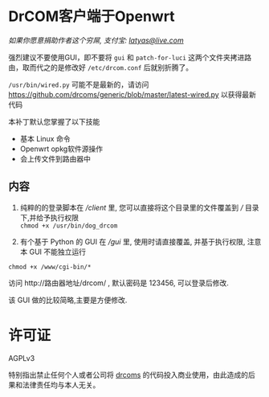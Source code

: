 DrCOM客户端于Openwrt
=======

*如果你愿意捐助作者这个穷屌, 支付宝: latyas@live.com*

强烈建议不要使用GUI，即不要将 `gui` 和 `patch-for-luci` 这两个文件夹拷进路由，取而代之的是修改好 `/etc/drcom.conf` 后就别折腾了。

`/usr/bin/wired.py` 可能不是最新的，请访问<https://github.com/drcoms/generic/blob/master/latest-wired.py> 以获得最新代码


本补丁默认您掌握了以下技能

* 基本 Linux 命令
* Openwrt opkg软件源操作
* 会上传文件到路由器中

内容
-------------

1. 纯粹的的登录脚本在 */client* 里, 您可以直接将这个目录里的文件覆盖到 */* 目录下,并给予执行权限 <br>
`chmod +x /usr/bin/dog_drcom`

2. 有个基于 Python 的 GUI 在 */gui* 里, 使用时请直接覆盖, 并基于执行权限, 注意本 GUI 不能独立运行<br>

```shell
chmod +x /www/cgi-bin/*
```

访问 http://路由器地址/drcom/ , 默认密码是 123456, 可以登录后修改.

该 GUI 做的比较简略,主要是方便修改.

# 许可证

AGPLv3

特别指出禁止任何个人或者公司将 [drcoms](http://github.com/drcoms/) 的代码投入商业使用，由此造成的后果和法律责任均与本人无关。 

